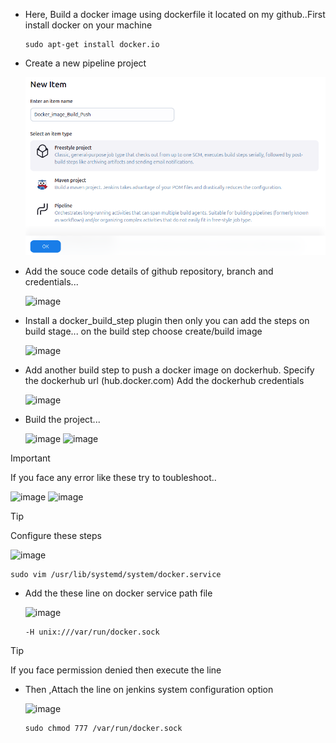 - Here, Build a docker image using dockerfile it located on my github..First install docker on your machine

      sudo apt-get install docker.io

- Create a new pipeline project

  ![image](/Build_docker_image_and_push/Screeshot/1.png)

- Add the souce code details of github repository, branch and credentials...

  ![image](./2.png)

- Install a docker_build_step plugin then only you can add the steps on build stage...
  on the build step choose create/build image

  ![image](./5.png)

- Add another build step to push a docker image on dockerhub. Specify the dockerhub url (hub.docker.com)
  Add the dockerhub credentials
   
  ![image](./6.png)

- Build the project...

  ![image](./8.png)
  ![image](./9.png)

> [!IMPORTANT]
> If you face any error like these try to toubleshoot..

![image](./13.png)
![image](./14.png)

> [!TIP]
> Configure these steps

![image](./12.png)

    sudo vim /usr/lib/systemd/system/docker.service

- Add the these line on docker service path file

  ![image](./11.png)

      -H unix:///var/run/docker.sock


> [!TIP]
> If you face permission denied then execute the line
- Then ,Attach the line on jenkins system configuration option

  ![image](./10.png)

      sudo chmod 777 /var/run/docker.sock








